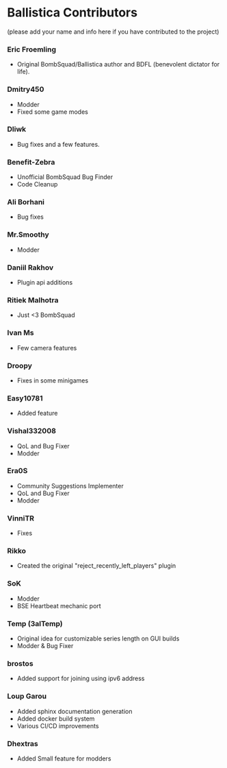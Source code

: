 # Ballistica Contributors
(please add your name and info here if you have contributed to the project)

### Eric Froemling
- Original BombSquad/Ballistica author and BDFL (benevolent dictator for life).

### Dmitry450
- Modder
- Fixed some game modes

### Dliwk
- Bug fixes and a few features.

### Benefit-Zebra
- Unofficial BombSquad Bug Finder
- Code Cleanup

### Ali Borhani
- Bug fixes

### Mr.Smoothy
- Modder

### Daniil Rakhov
- Plugin api additions

### Ritiek Malhotra
- Just <3 BombSquad

### Ivan Ms
- Few camera features

### Droopy
- Fixes in some minigames

### Easy10781
- Added feature

### Vishal332008
- QoL and Bug Fixer
- Modder

### Era0S
- Community Suggestions Implementer
- QoL and Bug Fixer
- Modder

### VinniTR
- Fixes

### Rikko
- Created the original "reject_recently_left_players" plugin

### SoK
- Modder
- BSE Heartbeat mechanic port

### Temp (3alTemp)
- Original idea for customizable series length on GUI builds
- Modder & Bug Fixer

### brostos
- Added support for joining using ipv6 address

### Loup Garou
- Added sphinx documentation generation
- Added docker build system
- Various CI/CD improvements

### Dhextras
- Added Small feature for modders
